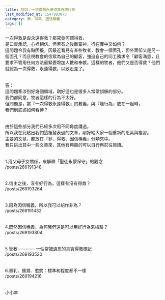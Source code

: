 ```yaml
---
title: 發問：一次得救永遠得救與壞行為
last_modified_at: 1547993073
category: 罪、得救、因信稱義
tags: []
---
```


一次得救是否永遠得救？那究竟何謂得救，<br>是口裏承認，心裡相信。但若有之後離棄神，行在罪中又如何？<br><!--more-->這問題令我有點困擾，因最近看見有某些牧者，教會一個面孔，但外面卻又是另一個面孔？而且視教會的信眾為自己的顧客，強迫自己的同工務求令「顧客滿意，且要求不管用任何方法最緊要增加人數和奉獻。這樣的牧者，他們又是否得救？他們就認為一次得救，永遠得救，以致走差了。<br><br><br>答：<br>這問題牽涉到好幾個領域，剛好這也是很多人常常誤解的部分。<br>我們都同意，牧者這樣的行為不太好。<br>但問題是，當『一次得救永遠得救』的教義，與『壞行為』放在一起時，<br>我們到底該如何看待？<br><br><br>由於這些部分我們已經多次用不同角度講過，<br>所以我在此貼出我們這裡發表過的文章，剛好給大家一個重新的思索與複習。<br>主要的文章，都放在『罪、得救、因信稱義』分類夾中。<br>我只挑出其中一些文章來，其他有興趣的可以自行再前往閱讀。<br><br><br>1.用父母子女關係，來解釋「聖徒永蒙保守」的觀念<br>/posts/269191348<br><br><br>2.信主之後，沒有好行為，這樣有沒有得救？<br>/posts/269193264<br><br><br>3.因為因信稱義，所以我可以胡作非為？<br>/posts/269191432<br><br><br>4.既然因信稱義，為何我們還是可以用好行為來檢驗？<br>/posts/269193804<br><br><br>5.管教———— 一個常被遺忘的真實得救標記<br>/posts/269193520<br><br><br>6.審判、獎賞、懲罰：標準和程度都不一樣<br>/posts/269194216<br><br><br>小小羊<br><br><br><br><br>
